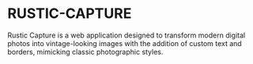 # RUSTIC-CAPTURE
Rustic Capture is a web application designed to transform modern digital photos into vintage-looking images with the addition of custom text and borders, mimicking classic photographic styles.
